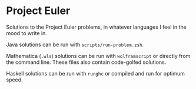 # Project Euler

Solutions to the Project Euler problems, in whatever languages I feel in the mood to write in.

Java solutions can be run with `scripts/run-problem.zsh`.

Mathematica (`.wls`) solutions can be run with `wolframscript` or directly from the command line.
These files also contain code-golfed solutions.

Haskell solutions can be run with `runghc` or compiled and run for optimum speed.
